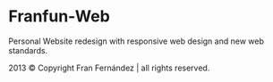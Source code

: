 Franfun-Web
===========

Personal Website redesign with responsive web design and new web standards.

2013 © Copyright Fran Fernández | all rights reserved.
